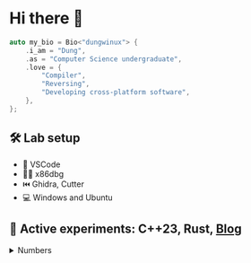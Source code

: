 # Hi there 👋

```cpp
auto my_bio = Bio<"dungwinux"> {
    .i_am = "Dung",
    .as = "Computer Science undergraduate",
    .love = {
        "Compiler",
        "Reversing",
        "Developing cross-platform software",
    },
};
```

## 🛠 Lab setup

- 📝 VSCode
- 🚫🐛 x86dbg
- ⏮️ Ghidra, Cutter
- 💻 Windows and Ubuntu

## 🥼 Active experiments: C++23, Rust, [Blog](https://dungwinux.github.io/-blog)

<details styles="display:none;">
  <summary>Numbers</summary>
  <img src="https://github-readme-stats.vercel.app/api/top-langs/?username=dungwinux&theme=algolia&layout=compact&langs_count=6">
</details>
